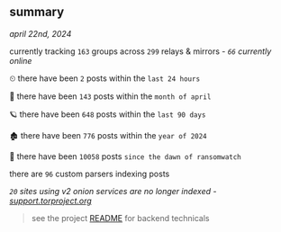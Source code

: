 
## summary
_april 22nd, 2024_

currently tracking `163` groups across `299` relays & mirrors - _`66` currently online_

⏲ there have been `2` posts within the `last 24 hours`

🦈 there have been `143` posts within the `month of april`

🪐 there have been `648` posts within the `last 90 days`

🏚 there have been `776` posts within the `year of 2024`

🦕 there have been `10058` posts `since the dawn of ransomwatch`

there are `96` custom parsers indexing posts

_`20` sites using v2 onion services are no longer indexed - [support.torproject.org](https://support.torproject.org/onionservices/v2-deprecation/)_

> see the project [README](https://github.com/joshhighet/ransomwatch#ransomwatch--) for backend technicals
